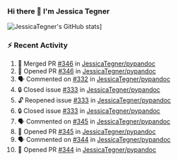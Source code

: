 ### Hi there 👋 I'm Jessica Tegner

![JessicaTegner's GitHub stats](https://github-readme-stats.vercel.app/api?username=jessicategner)]


### :zap: Recent Activity

<!--START_SECTION:activity-->
1. 🎉 Merged PR [#346](https://github.com/JessicaTegner/pypandoc/pull/346) in [JessicaTegner/pypandoc](https://github.com/JessicaTegner/pypandoc)
2. 💪 Opened PR [#346](https://github.com/JessicaTegner/pypandoc/pull/346) in [JessicaTegner/pypandoc](https://github.com/JessicaTegner/pypandoc)
3. 🗣 Commented on [#332](https://github.com/JessicaTegner/pypandoc/issues/332#issuecomment-1747479442) in [JessicaTegner/pypandoc](https://github.com/JessicaTegner/pypandoc)
4. 🔒 Closed issue [#333](https://github.com/JessicaTegner/pypandoc/issues/333) in [JessicaTegner/pypandoc](https://github.com/JessicaTegner/pypandoc)
5. 🔓 Reopened issue [#333](https://github.com/JessicaTegner/pypandoc/issues/333) in [JessicaTegner/pypandoc](https://github.com/JessicaTegner/pypandoc)
6. 🔒 Closed issue [#333](https://github.com/JessicaTegner/pypandoc/issues/333) in [JessicaTegner/pypandoc](https://github.com/JessicaTegner/pypandoc)
7. 🗣 Commented on [#345](https://github.com/JessicaTegner/pypandoc/pull/345#issuecomment-1747468107) in [JessicaTegner/pypandoc](https://github.com/JessicaTegner/pypandoc)
8. 💪 Opened PR [#345](https://github.com/JessicaTegner/pypandoc/pull/345) in [JessicaTegner/pypandoc](https://github.com/JessicaTegner/pypandoc)
9. 🗣 Commented on [#344](https://github.com/JessicaTegner/pypandoc/pull/344#issuecomment-1747426257) in [JessicaTegner/pypandoc](https://github.com/JessicaTegner/pypandoc)
10. 💪 Opened PR [#344](https://github.com/JessicaTegner/pypandoc/pull/344) in [JessicaTegner/pypandoc](https://github.com/JessicaTegner/pypandoc)
<!--END_SECTION:activity-->
